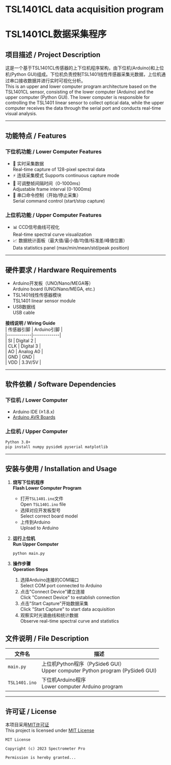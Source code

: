 # TSL1401CL data acquisition program
# TSL1401CL数据采集程序

## 项目描述 / Project Description  
这是一个基于TSL1401CL传感器的上下位机程序架构，由下位机(Arduino)和上位机(Python GUI)组成。下位机负责控制TSL1401线性传感器采集光数据，上位机通过串口接收数据并进行实时可视化分析。  
This is an upper and lower computer program architecture based on the TSL1401CL sensor, consisting of the lower computer (Arduino) and the upper computer (Python GUI). The lower computer is responsible for controlling the TSL1401 linear sensor to collect optical data, while the upper computer receives the data through the serial port and conducts real-time visual analysis.

---

## 功能特点 / Features  
### 下位机功能 / Lower Computer Features
- 📶 实时采集数据  
  Real-time capture of 128-pixel spectral data
- ⚡ 连续采集模式 
  Supports continuous capture mode
- 🔧 可调整帧间隔时间（0-1000ms）  
  Adjustable frame interval (0-1000ms)
- 📡 串口命令控制（开始/停止采集）  
  Serial command control (start/stop capture)

### 上位机功能 / Upper Computer Features
- 📊 CCD信号曲线可视化  
  Real-time spectral curve visualization
- 📈 数据统计面板（最大值/最小值/均值/标准差/峰值位置）  
  Data statistics panel (max/min/mean/std/peak position)

---

## 硬件要求 / Hardware Requirements  
- Arduino开发板（UNO/Nano/MEGA等）  
  Arduino board (UNO/Nano/MEGA, etc.)
- TSL1401线性传感器模块  
  TSL1401 linear sensor module
- USB数据线  
  USB cable

**接线说明 / Wiring Guide**  
| 传感器引脚 | Arduino引脚 |  
|------------|-------------|  
| SI         | Digital 2   |  
| CLK        | Digital 3   |  
| AO         | Analog A0   |  
| GND        | GND         |  
| VDD        | 3.3V/5V     |  

---

## 软件依赖 / Software Dependencies  
### 下位机 / Lower Computer
- Arduino IDE (≥1.8.x)
- [Arduino AVR Boards](https://www.arduino.cc/en/main/software)

### 上位机 / Upper Computer
```bash
Python 3.8+
pip install numpy pyside6 pyserial matplotlib
```

---

## 安装与使用 / Installation and Usage  
1. **烧写下位机程序**  
   **Flash Lower Computer Program**  
   - 打开`TSL1401.ino`文件  
     Open `TSL1401.ino` file
   - 选择对应开发板型号  
     Select correct board model
   - 上传到Arduino  
     Upload to Arduino

2. **运行上位机**  
   **Run Upper Computer**  
   ```bash
   python main.py
   ```

3. **操作步骤**  
   **Operation Steps**  
   1. 选择Arduino连接的COM端口  
      Select COM port connected to Arduino
   2. 点击"Connect Device"建立连接  
      Click "Connect Device" to establish connection
   3. 点击"Start Capture"开始数据采集  
      Click "Start Capture" to start data acquisition
   4. 观察实时光谱曲线和统计数据  
      Observe real-time spectral curve and statistics


## 文件说明 / File Description  
| 文件名 | 描述 |  
|--------|------|  
| `main.py` | 上位机Python程序（PySide6 GUI）<br>Upper computer Python program (PySide6 GUI) |  
| `TSL1401.ino` | 下位机Arduino程序<br>Lower computer Arduino program |  

---

## 许可证 / License  
本项目采用[MIT许可证](LICENSE)  
This project is licensed under [MIT License](LICENSE)  

```text
MIT License

Copyright (c) 2023 Spectrometer Pro

Permission is hereby granted...
```
